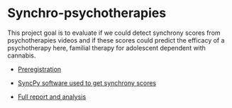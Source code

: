 # Synchro-psychotherapies
This project goal is to evaluate if we could detect synchrony scores from psychotherapies videos and if these scores could predict the efficacy of a psychotherapy here, familial therapy for adolescent dependent with cannabis.

- [Preregistration](https://github.com/Ouphix/synchro-psychotherapies/blob/master/INCANT/Reports/projetpresoutenance.pdf)

- [SyncPy software used to get synchrony scores](https://github.com/syncpy)

- [Full report and analysis](https://github.com/Ouphix/synchro-psychotherapies/blob/master/INCANT/Reports/SyncPsychoIncant.pdf)

